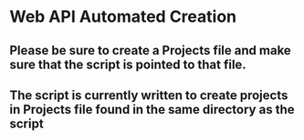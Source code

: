 # Web API Automated Creation

## Please be sure to create a Projects file and make sure that the script is pointed to that file.

## The script is currently written to create projects in Projects file found in the same directory as the script